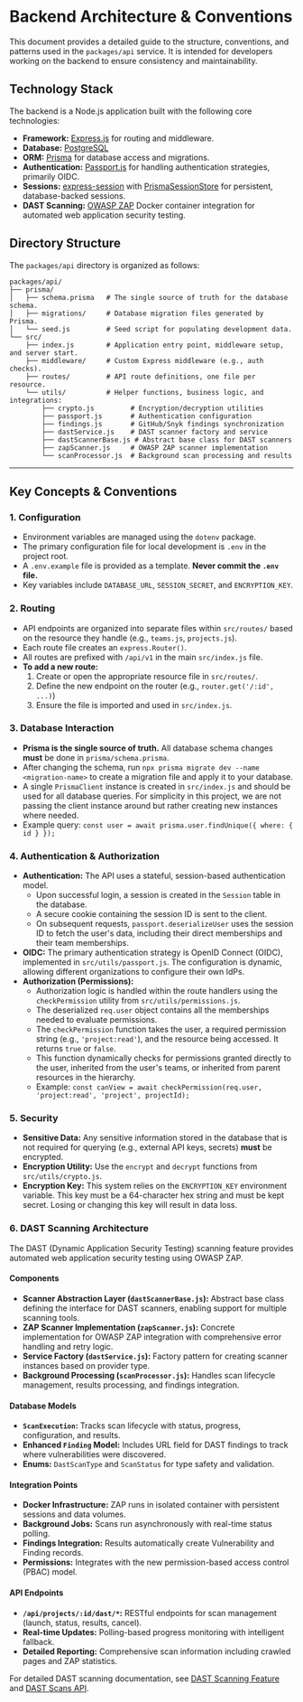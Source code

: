 # Backend Architecture & Conventions

This document provides a detailed guide to the structure, conventions, and patterns used in the `packages/api` service. It is intended for developers working on the backend to ensure consistency and maintainability.

## Technology Stack

The backend is a Node.js application built with the following core technologies:

*   **Framework:** [Express.js](https://expressjs.com/) for routing and middleware.
*   **Database:** [PostgreSQL](https://www.postgresql.org/)
*   **ORM:** [Prisma](https://www.prisma.io/) for database access and migrations.
*   **Authentication:** [Passport.js](http://www.passportjs.org/) for handling authentication strategies, primarily OIDC.
*   **Sessions:** [express-session](https://www.npmjs.com/package/express-session) with [PrismaSessionStore](https://www.npmjs.com/package/@quixo3/prisma-session-store) for persistent, database-backed sessions.
*   **DAST Scanning:** [OWASP ZAP](https://zaproxy.org/) Docker container integration for automated web application security testing.

## Directory Structure

The `packages/api` directory is organized as follows:

```
packages/api/
├── prisma/
│   ├── schema.prisma   # The single source of truth for the database schema.
│   ├── migrations/     # Database migration files generated by Prisma.
│   └── seed.js         # Seed script for populating development data.
└── src/
    ├── index.js        # Application entry point, middleware setup, and server start.
    ├── middleware/     # Custom Express middleware (e.g., auth checks).
    ├── routes/         # API route definitions, one file per resource.
    └── utils/          # Helper functions, business logic, and integrations:
        ├── crypto.js         # Encryption/decryption utilities
        ├── passport.js       # Authentication configuration
        ├── findings.js       # GitHub/Snyk findings synchronization
        ├── dastService.js    # DAST scanner factory and service
        ├── dastScannerBase.js # Abstract base class for DAST scanners
        ├── zapScanner.js     # OWASP ZAP scanner implementation
        └── scanProcessor.js  # Background scan processing and results
```

---

## Key Concepts & Conventions

### 1. Configuration

*   Environment variables are managed using the `dotenv` package.
*   The primary configuration file for local development is `.env` in the project root.
*   A `.env.example` file is provided as a template. **Never commit the `.env` file.**
*   Key variables include `DATABASE_URL`, `SESSION_SECRET`, and `ENCRYPTION_KEY`.

### 2. Routing

*   API endpoints are organized into separate files within `src/routes/` based on the resource they handle (e.g., `teams.js`, `projects.js`).
*   Each route file creates an `express.Router()`.
*   All routes are prefixed with `/api/v1` in the main `src/index.js` file.
*   **To add a new route:**
    1.  Create or open the appropriate resource file in `src/routes/`.
    2.  Define the new endpoint on the router (e.g., `router.get('/:id', ...)`)
    3.  Ensure the file is imported and used in `src/index.js`.

### 3. Database Interaction

*   **Prisma is the single source of truth.** All database schema changes **must** be done in `prisma/schema.prisma`.
*   After changing the schema, run `npx prisma migrate dev --name <migration-name>` to create a migration file and apply it to your database.
*   A single `PrismaClient` instance is created in `src/index.js` and should be used for all database queries. For simplicity in this project, we are not passing the client instance around but rather creating new instances where needed.
*   Example query: `const user = await prisma.user.findUnique({ where: { id } });`

### 4. Authentication & Authorization

*   **Authentication:** The API uses a stateful, session-based authentication model.
    *   Upon successful login, a session is created in the `Session` table in the database.
    *   A secure cookie containing the session ID is sent to the client.
    *   On subsequent requests, `passport.deserializeUser` uses the session ID to fetch the user's data, including their direct memberships and their team memberships.
*   **OIDC:** The primary authentication strategy is OpenID Connect (OIDC), implemented in `src/utils/passport.js`. The configuration is dynamic, allowing different organizations to configure their own IdPs.
*   **Authorization (Permissions):**
    *   Authorization logic is handled within the route handlers using the `checkPermission` utility from `src/utils/permissions.js`.
    *   The deserialized `req.user` object contains all the memberships needed to evaluate permissions.
    *   The `checkPermission` function takes the user, a required permission string (e.g., `'project:read'`), and the resource being accessed. It returns `true` or `false`.
    *   This function dynamically checks for permissions granted directly to the user, inherited from the user's teams, or inherited from parent resources in the hierarchy.
    *   Example: `const canView = await checkPermission(req.user, 'project:read', 'project', projectId);`

### 5. Security

*   **Sensitive Data:** Any sensitive information stored in the database that is not required for querying (e.g., external API keys, secrets) **must** be encrypted.
*   **Encryption Utility:** Use the `encrypt` and `decrypt` functions from `src/utils/crypto.js`.
*   **Encryption Key:** This system relies on the `ENCRYPTION_KEY` environment variable. This key must be a 64-character hex string and must be kept secret. Losing or changing this key will result in data loss.

### 6. DAST Scanning Architecture

The DAST (Dynamic Application Security Testing) scanning feature provides automated web application security testing using OWASP ZAP.

#### Components

*   **Scanner Abstraction Layer (`dastScannerBase.js`):** Abstract base class defining the interface for DAST scanners, enabling support for multiple scanning tools.
*   **ZAP Scanner Implementation (`zapScanner.js`):** Concrete implementation for OWASP ZAP integration with comprehensive error handling and retry logic.
*   **Service Factory (`dastService.js`):** Factory pattern for creating scanner instances based on provider type.
*   **Background Processing (`scanProcessor.js`):** Handles scan lifecycle management, results processing, and findings integration.

#### Database Models

*   **`ScanExecution`:** Tracks scan lifecycle with status, progress, configuration, and results.
*   **Enhanced `Finding` Model:** Includes URL field for DAST findings to track where vulnerabilities were discovered.
*   **Enums:** `DastScanType` and `ScanStatus` for type safety and validation.

#### Integration Points

*   **Docker Infrastructure:** ZAP runs in isolated container with persistent sessions and data volumes.
*   **Background Jobs:** Scans run asynchronously with real-time status polling.
*   **Findings Integration:** Results automatically create Vulnerability and Finding records.
*   **Permissions:** Integrates with the new permission-based access control (PBAC) model.

#### API Endpoints

*   **`/api/projects/:id/dast/*`:** RESTful endpoints for scan management (launch, status, results, cancel).
*   **Real-time Updates:** Polling-based progress monitoring with intelligent fallback.
*   **Detailed Reporting:** Comprehensive scan information including crawled pages and ZAP statistics.

For detailed DAST scanning documentation, see [DAST Scanning Feature](../dast-scanning-feature.md) and [DAST Scans API](../api/dast-scans.md). 